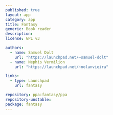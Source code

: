 ```yaml
---
published: true
layout: app
category: app
title: Fantasy
generic: Book reader
description: 
license: GPL v3

authors: 
  - name: Samuel Dolt
    url: "https://launchpad.net/~samuel-dolt"
  - name: Nephis Vermilion
    url: "https://launchpad.net/~nolanvieira"

links:
  - type: Launchpad
    url: fantasy

repository: ppa:fantasy/ppa
repository-unstable:
package: fantasy
---
```

